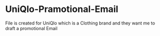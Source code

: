 # UniQlo-Pramotional-Email
File is created for UniQlo which is a Clothing brand and they want me to draft a promotional  Email 
